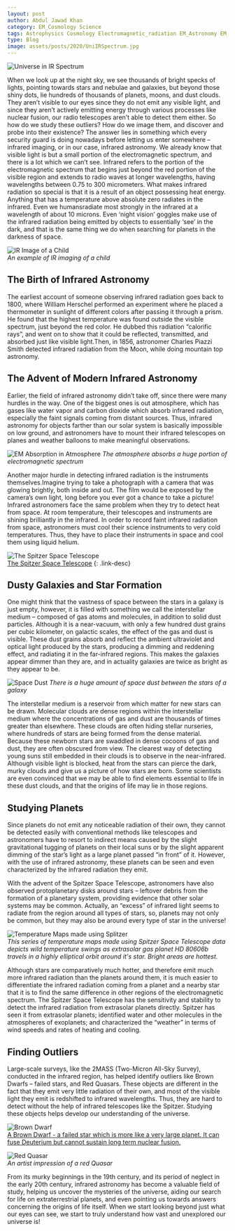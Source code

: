 ```yaml
---
layout: post
author: Abdul Jawad Khan
category: EM_Cosmology Science
tags: Astrophysics Cosmology Electromagnetic_radiation EM_Astronomy EM_Cosmology Infrared Observations 
type: Blog
image: assets/posts/2020/UniIRSpectrum.jpg
---
```


![Universe in IR Spectrum](../assets/posts/2020/UniIRSpectrum.jpg)

When we look up at the night sky, we see thousands of bright specks of lights, pointing towards stars and nebulae and galaxies, but beyond those shiny dots, lie hundreds of thousands of planets, moons, and dust clouds. They aren’t visible to our eyes since they do not emit any visible light, and since they aren’t actively emitting energy through various processes like nuclear fusion, our radio telescopes aren’t able to detect them either. So how do we study these outliers? How do we image them, and discover and probe into their existence? The answer lies in something which every security guard is doing nowadays before letting us enter somewhere – infrared imaging, or in our case, infrared astronomy. We already know that visible light is but a small portion of the electromagnetic spectrum, and there is a lot which we can’t see. Infrared refers to the portion of the electromagnetic spectrum that begins just beyond the red portion of the visible region and extends to radio waves at longer wavelengths, having wavelengths between 0.75 to 300 micrometers. What makes infrared radiation so special is that it is a result of an object possessing heat energy. Anything that has a temperature above absolute zero radiates in the infrared. Even we humansradiate most strongly in the infrared at a wavelength of about 10 microns. Even ‘night vision’ goggles make use of the infrared radiation being emitted by objects to essentially ‘see’ in the dark, and that is the same thing we do when searching for planets in the darkness of space.

![IR Image of a Child](https://i.imgur.com/8OSIltdh.png)\
*An example of IR imaging of a child*

## The Birth of Infrared Astronomy

The earliest account of someone observing infrared radiation goes back to 1800, where William Herschel performed an experiment where he placed a thermometer in sunlight of different colors after passing it through a prism. He found that the highest temperature was found outside the visible spectrum, just beyond the red color. He dubbed this radiation “calorific rays”, and went on to show that it could be reflected, transmitted, and absorbed just like visible light.Then, in 1856, astronomer Charles Piazzi Smith detected infrared radiation from the Moon, while doing mountain top astronomy.

## The Advent of Modern Infrared Astronomy

Earlier, the field of infrared astronomy didn’t take off, since there were many hurdles in the way. One of the biggest ones is out atmosphere, which has gases like water vapor and carbon dioxide which absorb infrared radiation, especially the faint signals coming from distant sources. Thus, infrared astronomy for objects farther than our solar system is basically impossible on low ground, and astronomers have to mount their infrared telescopes on planes and weather balloons to make meaningful observations.

![EM Absorption in Atmosphere](https://i.imgur.com/GOtZggAh.png)
*The atmosphere absorbs a huge portion of electromagnetic spectrum*

Another major hurdle in detecting infrared radiation is the instruments themselves.Imagine trying to take a photograph with a camera that was glowing brightly, both inside and out. The film would be exposed by the camera’s own light, long before you ever got a chance to take a picture! Infrared astronomers face the same problem when they try to detect heat from space. At room temperature, their telescopes and instruments are shining brilliantly in the infrared. In order to record faint infrared radiation from space, astronomers must cool their science instruments to very cold temperatures. Thus, they have to place their instruments in space and cool them using liquid helium.

![The Spitzer Space Telescope](https://i.imgur.com/vjf5xFTl.png)\
[The Spitzer Space Telescope](https://www.spitzer.caltech.edu/news/ssc2019-10-how-nasas-spitzer-has-stayed-alive-for-so-long)
{: .link-desc}

## Dusty Galaxies and Star Formation

One might think that the vastness of space between the stars in a galaxy is just empty, however, it is filled with something we call the interstellar medium – composed of gas atoms and molecules, in addition to solid dust particles. Although it is a near-vacuum, with only a few hundred dust grains per cubic kilometer, on galactic scales, the effect of the gas and dust is visible. These dust grains absorb and reflect the ambient ultraviolet and optical light produced by the stars, producing a dimming and reddening effect, and radiating it in the far-infrared regions. This makes the galaxies appear dimmer than they are, and in actuality galaxies are twice as bright as they appear to be.

![Space Dust](https://i.imgur.com/9juqCgnh.png)
*There is a huge amount of space dust between the stars of a galaxy*

The interstellar medium is a reservoir from which matter for new stars can be drawn. Molecular clouds are dense regions within the interstellar medium where the concentrations of gas and dust are thousands of times greater than elsewhere. These clouds are often hiding stellar nurseries, where hundreds of stars are being formed from the dense material. Because these newborn stars are swaddled in dense cocoons of gas and dust, they are often obscured from view. The clearest way of detecting young suns still embedded in their clouds is to observe in the near-infrared. Although visible light is blocked, heat from the stars can pierce the dark, murky clouds and give us a picture of how stars are born. Some scientists are even convinced that we may be able to find elements essential to life in these dust clouds, and that the origins of life may lie in those regions.

## Studying Planets

Since planets do not emit any noticeable radiation of their own, they cannot be detected easily with conventional methods like telescopes and astronomers have to resort to indirect means caused by the slight gravitational tugging of planets on their local suns or by the slight apparent dimming of the star’s light as a large planet passed “in front” of it. However, with the use of infrared astronomy, these planets can be seen and even characterized by the infrared radiation they emit.

With the advent of the Spitzer Space Telescope, astronomers have also observed protoplanetary disks around stars – leftover debris from the formation of a planetary system, providing evidence that other solar systems may be common. Actually, an “excess” of infrared light seems to radiate from the region around all types of stars, so, planets may not only be common, but they may also be around every type of star in the universe!

![Temperature Maps made using Splitzer](https://i.imgur.com/mKuMzOSh.png?1)\
*This series of temperature maps made using Spitzer Space Telescope data depicts wild temperature swings as extrasolar gas planet HD 80606b travels in a highly elliptical orbit around it's star. Bright areas are hottest.*

Although stars are comparatively much hotter, and therefore emit much more infrared radiation than the planets around them, it is much easier to differentiate the infrared radiation coming from a planet and a nearby star that it is to find the same difference in other regions of the electromagnetic spectrum. The Spitzer Space Telescope has the sensitivity and stability to detect the infrared radiation from extrasolar planets directly. Spitzer has seen it from extrasolar planets; identified water and other molecules in the atmospheres of exoplanets; and characterized the “weather” in terms of wind speeds and rates of heating and cooling.

## Finding Outliers

Large-scale surveys, like the 2MASS (Two-Micron All-Sky Survey), conducted in the infrared region, has helped identify outliers like Brown Dwarfs – failed stars, and Red Quasars. These objects are different in the fact that they emit very little radiation of their own, and most of the visible light they emit is redshifted to infrared wavelengths. Thus, they are hard to detect without the help of infrared telescopes like the Spitzer. Studying these objects helps develop our understanding of the universe.

![Brown Dwarf](https://i.imgur.com/dySdiyjh.png)\
[A Brown Dwarf - a failed star which is more like a very large planet. It can fuse Deuterium but cannot sustain long term nuclear fusion.](http://planetquest.jpl.nasa.gov/image/114)

![Red Quasar](https://i.imgur.com/W1rOBiTh.png)\
*An artist impression of a red Quasar*

From its murky beginnings in the 19th century, and its period of neglect in the early 20th century, infrared astronomy has become a valuable field of study, helping us uncover the mysteries of the universe, aiding our search for life on extraterrestrial planets, and even pointing us towards answers concerning the origins of life itself. When we start looking beyond just what our eyes can see, we start to truly understand how vast and unexplored our universe is!
